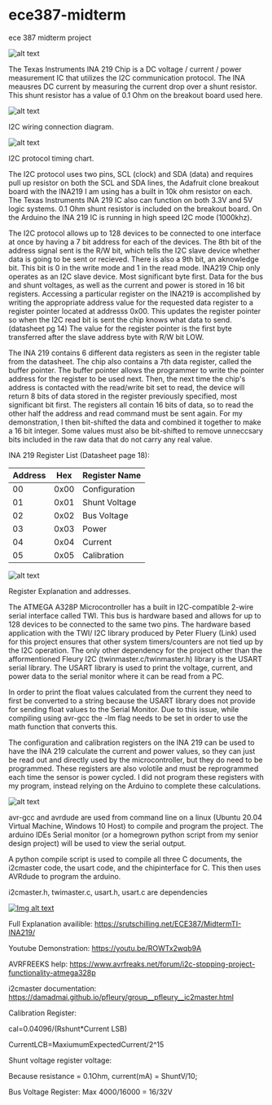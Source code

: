 # ece387-midterm
ece 387 midterm project

![alt text](https://srutschilling.net/ECE387/MidtermTI-INA219/Images/ArduinoSetup.JPEG)

The Texas Instruments INA 219 Chip is a DC voltage /  current / power measurement IC that utilizes the I2C communication protocol. The INA meausres DC current by measuring the current drop over a shunt resistor. This shunt resistor has a value of 0.1 Ohm on the breakout board used here. 


![alt text](https://srutschilling.net/ECE387/MidtermTI-INA219/Images/I2C_1.png)

I2C wiring connection diagram.




![alt text](https://srutschilling.net/ECE387/MidtermTI-INA219/Images/I2C_2.png)


I2C protocol timing chart.


The I2C protocol uses two pins, SCL (clock) and SDA (data) and requires pull up resistor on both the SCL and SDA lines, the Adafruit clone breakout board with the INA219 I am using has a built in 10k ohm resistor on each. The Texas Instruments INA 219 IC also can function on both 3.3V and 5V logic systems. 0.1 Ohm shunt resistor is included on the breakout board. On the Arduino the INA 219 IC is running in high speed I2C mode (1000khz).

The I2C protocol allows up to 128 devices to be connected to one interface at once by having a 7 bit address for each of the devices. The 8th bit of the address signal sent is the R/W bit, which tells the I2C slave device whether data is going to be sent or recieved. There is also a 9th bit, an aknowledge bit. This bit is 0 in the write mode and 1 in the read mode. INA219 Chip only operates as an I2C slave device. Most significant byte first. Data for the bus and shunt voltages, as well as the current and power is stored in 16 bit registers. Accessing a particular register on the INA219 is accomplished by writing the appropriate address value for the requested data register to a register pointer located at addresss 0x00. This updates the register pointer so when the I2C read bit is sent the chip knows what data to send. (datasheet pg 14) The value for the register pointer is the first byte transferred after the slave address byte with R/W bit LOW.

The INA 219 contains 6 different data registers as seen in the register table from the datasheet. The chip also contains a 7th data register, called the buffer pointer. The buffer pointer allows the programmer to write the pointer address for the register to be used next. Then, the next time the chip's address is contacted with the read/write bit set to read, the device will return 8 bits of data stored in the register previously specified, most significant bit first. The registers all contain 16 bits of data, so to read the other half the address and read command must be sent again. For my demonstration, I then bit-shifted the data and combined it together to make a 16 bit integer. Some values must also be bit-shifted to remove unneccsary bits included in the raw data that do not carry any real value.



INA 219 Register List (Datasheet page 18):

| Address      | Hex | Register Name |
| ----------- | ----------- | -----|
| 00     | 0x00       | Configuration |
| 01   | 0x01        | Shunt Voltage |
| 02   | 0x02        | Bus Voltage |
| 03   | 0x03        | Power |
| 04   | 0x04        | Current |
| 05   | 0x05        | Calibration |

![alt text](https://srutschilling.net/ECE387/MidtermTI-INA219/Images/RegisterAddresses.png)

Register Explanation and addresses.

The ATMEGA A328P Microcontroller has a built in I2C-compatible 2-wire serial interface called TWI. This bus is hardware based and allows for up to 128 devices to be connected to the same two pins. The hardware based application with the TWI/ I2C library produced by Peter Fluery (Link) used for this project ensures that other system timers/counters are not tied up by the I2C operation. The only other dependency for the project other than the afformentioned Fleury I2C (twinmaster.c/twinmaster.h) library is the USART serial library. The USART library is used to print the voltage, current, and power data to the serial monitor where it can be read from a PC.

In order to print the float values calculated from the current they need to first be converted to a string because the USART library does not provide for sending float values to the Serial Monitor. Due to this issue, while compiling using avr-gcc the -lm flag needs to be set in order to use the math function that converts this.

The configuration and calibration registers on the INA 219 can be used to have the INA 219 calculate the current and power values, so they can just be read out and directly used by the microcontroller, but they do need to be programmed. These registers are also volotile and must be reprogrammed each time the sensor is power cycled. I did not program these registers with my program, instead relying on the Arduino to complete these calculations.


![alt text](https://srutschilling.net/ECE387/MidtermTI-INA219/Images/Values.png)


avr-gcc and avrdude are used from command line on a linux (Ubuntu 20.04 Virtual Machine, Windows 10 Host) to compile and program the project. The arduino IDEs Serial monitor (or a homegrown python script from my senior design project) will be used to view the serial output.

A python compile script is used to compile all three C documents, the i2cmaster code, the usart code, and the chipinterface for C. This then uses AVRdude to program the arduino.

i2cmaster.h, twimaster.c, usart.h, usart.c are dependencies

[![Img alt text](https://img.youtube.com/vi/ROWTx2wqb9A/0.jpg)](https://www.youtube.com/watch?v=ROWTx2wqb9A)

Full Explanation availible:
https://srutschilling.net/ECE387/MidtermTI-INA219/


Youtube Demonstration: https://youtu.be/ROWTx2wqb9A

AVRFREEKS help: https://www.avrfreaks.net/forum/i2c-stopping-project-functionality-atmega328p

i2cmaster documentation: https://damadmai.github.io/pfleury/group__pfleury__ic2master.html 



Calibration Register: 

cal=0.04096/(Rshunt*Current LSB)

CurrentLCB=MaxiumumExpectedCurrent/2^15


Shunt voltage register voltage:

Because resistance = 0.1Ohm, current(mA) = ShuntV/10;


Bus Voltage Register:
Max 4000/16000 = 16/32V
